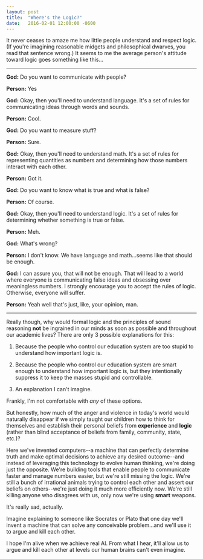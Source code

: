 ```yaml
---
layout: post
title:  "Where's the Logic?"
date:   2016-02-01 12:00:00 -0600
---
```

It never ceases to amaze me how little people understand and respect logic. (If you're imagining reasonable midgets and philosophical dwarves, you read that sentence wrong.) It seems to me the average person's attitude toward logic goes something like this...

--------

<strong>God:</strong> Do you want to communicate with people?

<strong>Person:</strong> Yes

<strong>God:</strong> Okay, then you'll need to understand language. It's a set of rules for communicating ideas through words and sounds.

<strong>Person:</strong> Cool.

<strong>God:</strong> Do you want to measure stuff?

<strong>Person:</strong> Sure.

<strong>God:</strong> Okay, then you'll need to understand math. It's a set of rules for representing quantities as numbers and determining how those numbers interact with each other.

<strong>Person:</strong> Got it.

<strong>God:</strong> Do you want to know what is true and what is false?

<strong>Person:</strong> Of course.

<strong>God:</strong> Okay, then you'll need to understand logic. It's a set of rules for determining whether something is true or false.

<strong>Person:</strong> Meh.

<strong>God:</strong> What's wrong?

<strong>Person:</strong> I don't know. We have language and math...seems like that should be enough.

<strong>God:</strong> I can assure you, that will not be enough. That will lead to a world where everyone is communicating false ideas and obsessing over meaningless numbers. I strongly encourage you to accept the rules of logic. Otherwise, everyone will suffer.

<strong>Person:</strong> Yeah well that's just, like, your opinion, man.

--------

Really though, why would formal logic and the principles of sound reasoning <strong>not</strong> be ingrained in our minds as soon as possible and throughout our academic lives? There are only 3 possible explanations for this:

1. Because the people who control our education system are too stupid to understand how important logic is.

2. Because the people who control our education system are smart enough to understand how important logic is, but they intentionally suppress it to keep the masses stupid and controllable.

3. An explanation I can't imagine.

Frankly, I'm not comfortable with *any* of these options.

But honestly, how much of the anger and violence in today's world would naturally disappear if we simply taught our children how to think for themselves and establish their personal beliefs from **experience** and **logic** (rather than blind acceptance of beliefs from family, community, state, etc.)?

Here we've invented computers--a machine that can perfectly determine truth and make optimal decisions to achieve any desired outcome--and instead of leveraging this technology to evolve human thinking, we're doing just the opposite. We're building tools that enable people to communicate faster and manage numbers easier, but we're still missing the logic. We're still a bunch of irrational animals trying to control each other and assert our beliefs on others--we're just doing it much more efficiently now. We're still killing anyone who disagrees with us, only now we're using **smart** weapons.

It's really sad, actually.

Imagine explaining to someone like Socrates or Plato that one day we'll invent a machine that can solve any conceivable problem...and we'll use it to argue and kill each other.

I hope I'm alive when we achieve real AI. From what I hear, it'll allow us to argue and kill each other at levels our human brains can't even imagine.
